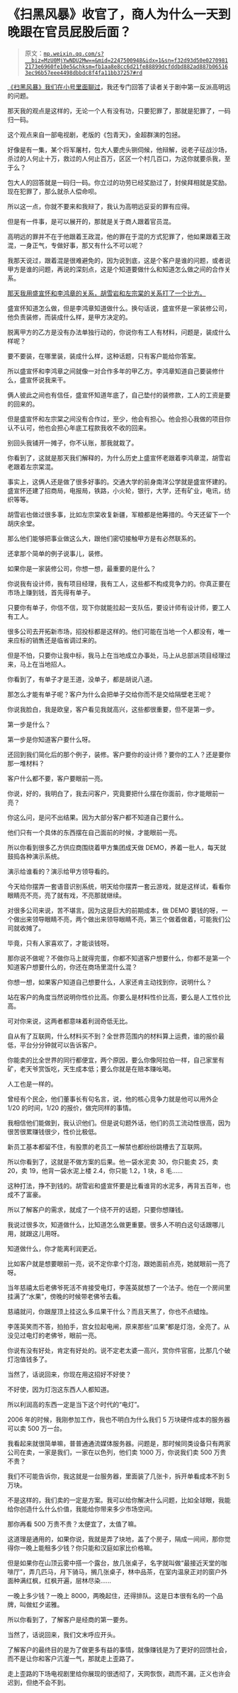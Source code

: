 # 《扫黑风暴》收官了，商人为什么一天到晚跟在官员屁股后面？

> 原文：[`mp.weixin.qq.com/s?__biz=MzU0MjYwNDU2Mw==&mid=2247500948&idx=1&sn=f32d93d50e02709812173e6960fe10e5&chksm=fb1aa8e8cc6d21fe88899dcfddbd882ad887b065163ec96b57eee4498dbbdc8f4fa11bb37257#rd`](http://mp.weixin.qq.com/s?__biz=MzU0MjYwNDU2Mw==&mid=2247500948&idx=1&sn=f32d93d50e02709812173e6960fe10e5&chksm=fb1aa8e8cc6d21fe88899dcfddbd882ad887b065163ec96b57eee4498dbbdc8f4fa11bb37257#rd)

[《扫黑风暴》我们在小号里面聊过](http://mp.weixin.qq.com/s?__biz=MzU3NDc5Nzc0NQ==&mid=2247506434&idx=1&sn=f2d95944b14d6fbdb4acd9f5e6757dd6&chksm=fd2e78dcca59f1ca51b71233ac4e51788be1436951a21479ee00f41a3b8b72bf5f3c598480ff&scene=21#wechat_redirect)，我还专门回答了读者关于剧中第一反派高明远的问题。

那天我的观点是这样的，无论一个人有没有功，只要犯罪了，那就是犯罪了，一码归一码。 

这个观点来自一部电视剧，老版的《包青天》，金超群演的包拯。

好像是有一集，某个将军屠村，包大人要虎头铡伺候，他辩解，说老子征战沙场，杀过的人何止十万，救过的人何止百万，区区一个村几百口，为这你就要杀我，至于么？

包大人的回答就是一码归一码。你立过的功劳已经奖励过了，封侯拜相就是奖励。现在犯罪了，那么就杀人偿命呗。

所以这一点，你就不要来和我辩了，我认为高明远妥妥的罪有应得。 

但是有一件事，是可以展开的，那就是关于商人跟着官员混。 

高明远的罪并不在于他跟着王政混，他的罪在于混的方式犯罪了，他如果跟着王政混，一身正气，专做好事，那又有什么不可以呢？

我那天说过，跟着混是很难避免的，因为说到底，这是个客户是谁的问题，或者说甲方是谁的问题，再说的深刻点，这是个知道要做什么和知道怎么做之间的合作关系。

[那天我用盛宣怀和李鸿章的关系，胡雪岩和左宗棠的关系打了一个比方。](http://mp.weixin.qq.com/s?__biz=MzU0MjYwNDU2Mw==&mid=2247500939&idx=2&sn=ef6d011b1730180cc031dfa61aa11398&chksm=fb1aa8f7cc6d21e1edbf512a6a5f67126ec24e647fc2c3e3d51fa11ce803d0c25891546037e4&scene=21#wechat_redirect) 

盛宣怀知道怎么做，但是李鸿章知道做什么。换句话说，盛宣怀是一家装修公司，他负责装修，而装成什么样，是甲方决定的。

脱离甲方的乙方是没有办法单独行动的，你说你有工人有材料，问题是，装成什么样呢？ 

要不要装，在哪里装，装成什么样，这种话题，只有客户能给你答案。

所以盛宣怀和李鸿章之间就像一对合作多年的甲乙方。李鸿章知道自己要装修什么，盛宣怀说我来干。 

俩人彼此之间也有信任，盛宣怀知道年底了，自己垫付的装修款，工人的工资是要的回来的。

但是盛宣怀和左宗棠之间没有合作过，至少，他会有担心。他会担心我做的项目你认不认可，他也会担心年底工程款我收不收的回来。 

别回头我铺开一摊子，你不认账，那我就栽了。

你看到了，这就是那天我们解释的，为什么历史上盛宣怀老跟着李鸿章混，胡雪岩老跟着左宗棠混。

事实上，这俩人还是做了很多好事的。交通大学的前身南洋公学就是盛宣怀建的。盛宣怀还建了招商局，电报局，铁路，小火轮，银行，大学，还有矿业，电讯，纺织等等。

胡雪岩也做过很多事，比如左宗棠收复新疆，军粮都是他筹措的。今天还留下一个胡庆余堂。

那么他们能够把事业做这么大，跟他们密切接触甲方是有必然联系的。

还拿那个简单的例子说事儿，装修。

如果你是一家装修公司，你想一想，最重要的是什么？

你说我有设计师，我有项目经理，我有工人，这些都不构成竞争力的。你真正要在市场上赚到钱，首先得有单子。

只要你有单子，你信不信，现下你就能拉起一支队伍，要设计师有设计师，要工人有工人。

很多公司去开拓新市场，招投标都是这样的。他们可能在当地一个人都没有，唯一来应标的销售还是临省调过来的。

但是不怕，只要你让我中标，我马上在当地成立办事处，马上从总部派项目经理过来，马上在当地招人。

你看到了，有单子才是王道，没单子，都是胡说八道。

那怎么才能有单子呢？客户为什么会把单子交给你而不是交给隔壁老王呢？

你说我脸白，我是欧皇，客户看见我就高兴，这些都很重要，但不是第一步。

第一步是什么？

第一步是你知道客户要什么呀。

还回到我们简化后的那个例子，装修。客户要你的设计师？要你的工人？还是要你那一堆材料？

客户什么都不要，客户要眼前一亮。

你说，好的，我明白了，我去问客户，究竟要把什么摆在你面前，你才能眼前一亮？

你这么问，是问不出结果。因为大部分客户都不知道自己要什么。

他们只有一个具体的东西摆在自己面前的时候，才能眼前一亮。

所以你看到很多乙方供应商围绕着甲方集团成天做 DEMO，养着一批人，每天就鼓捣各种演示系统。

演示给谁看的？演示给甲方领导看的。

今天给你摆弄一套语音识别系统，明天给你摆弄一套云游戏，就是这样试，看看你眼睛亮不亮，亮了就有戏，不亮那就继续。

对很多公司来说，苦不堪言。因为这是巨大的前期成本，做 DEMO 要钱的呀，一个做出来领导眼睛不亮，两个做出来领导眼睛不亮，第三个做着做着，可能我们公司就收摊了。

毕竟，只有人家喜欢了，才能谈钱呀。

那你说不做呢？不做你马上就得完蛋，你都不知道客户想要什么，你都不是第一个知道客户想要什么的，你还在商场里混什么混？

你想一想，如果客户知道自己想要什么，人家还肯主动找到你，说明什么？

站在客户的角度当然说明你性价比高。你要么是材料性价比高，要么是人工性价比高。

可对你来说，这两者都意味着利润奇低无比。

自从有了互联网，什么材料买不到？全世界范围内的材料算上运费，谁的报价最低，平台分分钟就可以告诉客户。

你能卖的比全世界的同行都便宜，两个原因，要么你像阿拉伯一样，自己家里有矿，老天爷赏饭吃，天生成本低；要么你就是在赔本赚吆喝。

人工也是一样的。 

曾经有个民企，他们董事长有句名言，说，他的核心竞争力就是他可以用外企 1/20 的时间，1/20 的报价，做完同样的事情。

我相信他们能做到，我认识他们。但是说句题外话，他们的员工流动性很高，因为很苦很累赚钱很少，性价比极低。

新员工基本都留不住，有股票的老员工一解禁也都纷纷跳槽去了互联网。

所以你看到了，这就是不做方案的后果。他一袋水泥卖 30，你只能卖 25，卖 20，卖 19，他背一袋水泥上楼 2.4，你只能 1.2，1 块，8 毛...... 

这种打法，挣不到钱的。胡雪岩和盛宣怀要是比看谁背的水泥多，再背五百年，也成不了富豪。 

所以了解客户的需求，就成了一个绕不开的话题，只要你想赚钱。 

我说过很多次，知道做什么，比知道怎么做更重要。很多人不明白这句话跟哪儿用，就跟这儿用呀。 

知道做什么，你才能离利润更近。 

比如客户就是想要眼前一亮，说不定你拿个灯泡，跟她面前点亮，她就眼前一亮了呀。 

当年慈禧太后老佛爷死活不肯接受电灯，李莲英就想了一个法子。他在一个房间里挂满了“水果”，傍晚的时候带老佛爷去看。

慈禧就问，你跟屋顶上挂这么多瓜果干什么？而且天黑了，你也不点蜡烛。 

李莲英笑而不答，拍拍手，宫女拉起电闸，原来那些“瓜果”都是灯泡，全亮了。从没见过电灯的老佛爷，眼前一亮。

你说有没有好处，肯定有好处的。说不定老太婆一高兴，赏你件官窑，比那几个破灯泡值钱多了。 

当然了，话说回来，你现在用这招好不好使？

不好使，因为灯泡这东西人人都知道。

所以利润高的东西一定是当下这个时代的“电灯”。 

2006 年的时候，我刚参加工作，我也不明白为什么我们 5 万块硬件成本的服务器可以卖 500 万一台。 

我看起来就很简单嘛，普普通通流媒体服务器。问题是，那时候同类设备只有两家公司在卖，一家是我们，一家在以色列，他们卖 1000 万，你说我们卖 500 万贵不贵？ 

我们不可能告诉你，我这就是一台服务器，里面装了几张卡，拆开单看成本不到 5 万块。 

不是这样的，我们卖的一定是方案。我可以给你解决什么问题，比如全球眼，我能给你创造什么什么价值，我能给你带来多少市场空间。 

那你再看 500 万贵不贵？太便宜了，太值了嘛。

这道理是通用的，如果你说，我就是弄了块地，盖了个房子，隔成一间间，那你觉得你一晚上能租多少钱？你只能和汉庭如家比价格嘛。 

但是如果你在山顶云雾中搭一个露台，放几张桌子，名字就叫做“最接近天堂的咖啡厅”，弄几匹马，月下骑马，搁几张桌子，林中品茶，在室内温泉正对的窗户外面种满红枫，红枫开遍，层林尽染...... 

一晚上多少钱？一晚上 8000，两晚起住，还得排队。这是日本很有名的一个品牌，叫做虹夕诺雅。

所以你看到了，了解客户是经商的第一要务。 

当然了，话说回来，我们文末呼应开头。

了解客户的最终目的是为了做更多有益的事情，就像赚钱是为了更好的回馈社会，而不是让你和客户沆瀣一气，那就走上歪路了。

走上歪路的下场电视剧里给你展现的很透彻了，天网恢恢，疏而不漏，正义也许会迟到，但绝不会不到。
